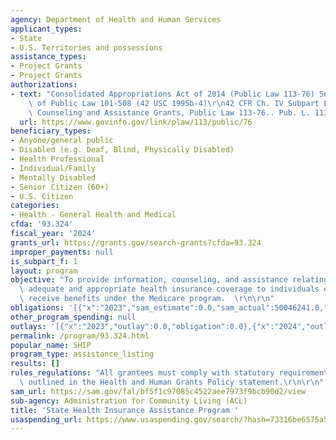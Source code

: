 ```yaml
---
agency: Department of Health and Human Services
applicant_types:
- State
- U.S. Territories and possessions
assistance_types:
- Project Grants
- Project Grants
authorizations:
- text: "Consolidated Appropriations Act of 2014 (Public Law 113-76) Section 4360\
    \ of Public Law 101-508 (42 USC 1995b-4)\r\n42 CFR Ch. IV Subpart E – Beneficiary\
    \ Counseling and Assistance Grants, Public Law 113-76.. Pub. L. 113, 76."
  url: https://www.govinfo.gov/link/plaw/113/public/76
beneficiary_types:
- Anyone/general public
- Disabled (e.g. Deaf, Blind, Physically Disabled)
- Health Professional
- Individual/Family
- Mentally Disabled
- Senior Citizen (60+)
- U.S. Citizen
categories:
- Health - General Health and Medical
cfda: '93.324'
fiscal_year: '2024'
grants_url: https://grants.gov/search-grants?cfda=93.324
improper_payments: null
is_subpart_f: 1
layout: program
objective: "To provide information, counseling, and assistance relating to obtaining\
  \ adequate and appropriate health insurance coverage to individuals eligible to\
  \ receive benefits under the Medicare program.  \r\n\r\n"
obligations: '[{"x":"2023","sam_estimate":0.0,"sam_actual":50046241.0,"usa_spending_actual":50695199.45},{"x":"2024","sam_estimate":0.0,"sam_actual":0.0,"usa_spending_actual":52547597.0},{"x":"2025","sam_estimate":0.0,"sam_actual":0.0,"usa_spending_actual":49779311.43}]'
other_program_spending: null
outlays: '[{"x":"2023","outlay":0.0,"obligation":0.0},{"x":"2024","outlay":0.0,"obligation":0.0},{"x":"2025","outlay":374710.61,"obligation":50358326.0}]'
permalink: /program/93.324.html
popular_name: SHIP
program_type: assistance_listing
results: []
rules_regulations: "All grantees must comply with statutory requirements and policies\
  \ outlined in the Health and Human Grants Policy statement.\r\n\r\n"
sam_url: https://sam.gov/fal/bf5f1c97085c4522aee7973f9bcb90d2/view
sub-agency: Administration for Community Living (ACL)
title: 'State Health Insurance Assistance Program '
usaspending_url: https://www.usaspending.gov/search/?hash=73316be6575a556025402eb3f7dfea99
---
```

